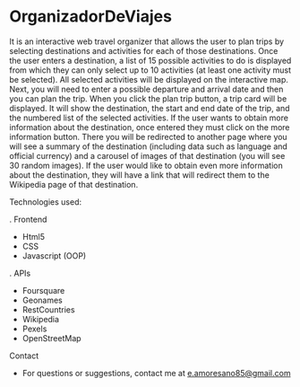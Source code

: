 # OrganizadorDeViajes

It is an interactive web travel organizer that allows the user to plan trips by selecting destinations and activities for each of those destinations.
Once the user enters a destination, a list of 15 possible activities to do is displayed from which they can only select up to 10 activities (at least one activity must be selected). All selected activities will be displayed on the interactive map.
Next, you will need to enter a possible departure and arrival date and then you can plan the trip.
When you click the plan trip button, a trip card will be displayed. It will show the destination, the start and end date of the trip, and the numbered list of the selected activities.
If the user wants to obtain more information about the destination, once entered they must click on the more information button. There you will be redirected to another page where you will see a summary of the destination (including data such as language and official currency) and a carousel of images of that destination (you will see 30 random images). If the user would like to obtain even more information about the destination, they will have a link that will redirect them to the Wikipedia page of that destination.


Technologies used:

. Frontend
- Html5
- CSS
- Javascript (OOP)

. APIs
- Foursquare
- Geonames
- RestCountries
- Wikipedia
- Pexels
- OpenStreetMap


Contact

- For questions or suggestions, contact me at e.amoresano85@gmail.com